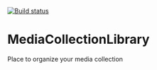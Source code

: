 [![Build status](https://ci.appveyor.com/api/projects/status/o5divdv0jk9bi18n/branch/master?svg=true)](https://ci.appveyor.com/project/ronniehicks/mediacollectionlibrary/branch/master)
# MediaCollectionLibrary
Place to organize your media collection
